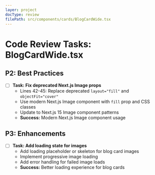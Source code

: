 ```yaml
---
layer: project
docType: review
filePath: src/components/cards/BlogCardWide.tsx
---
```


# Code Review Tasks: BlogCardWide.tsx

## P2: Best Practices
- [ ] **Task: Fix deprecated Next.js Image props**
  - Lines 42-45: Replace deprecated `layout="fill"` and `objectFit="cover"`
  - Use modern Next.js Image component with `fill` prop and CSS classes
  - Update to Next.js 15 Image component patterns
  - **Success:** Modern Next.js Image component usage

## P3: Enhancements
- [ ] **Task: Add loading state for images**
  - Add loading placeholder or skeleton for blog card images
  - Implement progressive image loading
  - Add error handling for failed image loads
  - **Success:** Better loading experience for blog cards 